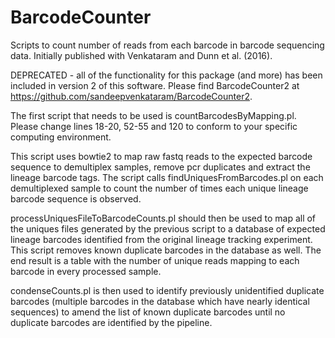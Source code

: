 # BarcodeCounter
Scripts to count number of reads from each barcode in barcode sequencing data. Initially published with Venkataram and Dunn et al. (2016).

DEPRECATED - all of the functionality for this package (and more) has been included in version 2 of this software. Please find BarcodeCounter2 at https://github.com/sandeepvenkataram/BarcodeCounter2.




The first script that needs to be used is countBarcodesByMapping.pl. 
Please change lines 18-20, 52-55 and 120 to conform to your specific computing environment.

This script uses bowtie2 to map raw fastq reads to the expected barcode sequence to demultiplex samples, remove pcr duplicates and extract the lineage barcode tags. The script calls findUniquesFromBarcodes.pl on each demultiplexed sample to count the number of times each unique lineage barcode sequence is observed.

processUniquesFileToBarcodeCounts.pl should then be used to map all of the uniques files generated by the previous script to a database of expected lineage barcodes identified from the original lineage tracking experiment. This script removes known duplicate barcodes in the database as well. The end result is a table with the number of unique reads mapping to each barcode in every processed sample.

condenseCounts.pl is then used to identify previously unidentified duplicate barcodes (multiple barcodes in the database which have nearly identical sequences) to amend the list of known duplicate barcodes until no duplicate barcodes are identified by the pipeline.
